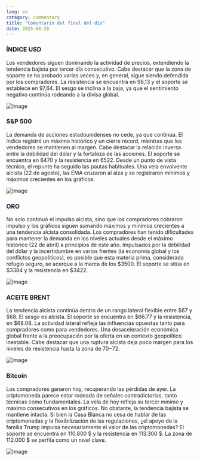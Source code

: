 ```yaml
---
lang: es
category: commentary
title: "Comentario del final del día"
date: 2025-08-28
---
```


### ÍNDICE USD

Los vendedores siguen dominando la actividad de precios, extendiendo la tendencia bajista por tercer día consecutivo. Cabe destacar que la zona de soporte se ha probado varias veces y, en general, sigue siendo defendida por los compradores. La resistencia se encuentra en 98,13 y el soporte se establece en 97,64. El sesgo se inclina a la baja, ya que el sentimiento negativo continúa rodeando a la divisa global.

![Image](https://markleighedu.github.io/img/Aug-2025/28-Aug-2025/usdindex.jpg)

### S&P 500

La demanda de acciones estadounidenses no cede, ya que continúa. El índice registró un máximo histórico y un cierre récord, mientras que los vendedores se mantienen al margen. Cabe destacar la relación inversa entre la debilidad del dólar y la fortaleza de las acciones. El soporte se encuentra en 6470 y la resistencia en 6522. Desde un punto de vista técnico, el repunte ha seguido las pautas habituales. Una vela envolvente alcista (22 de agosto), las EMA cruzaron al alza y se registraron mínimos y máximos crecientes en los gráficos.

![Image](https://markleighedu.github.io/img/Aug-2025/28-Aug-2025/sp500.jpg)

### ORO

No solo continuó el impulso alcista, sino que los compradores cobraron impulso y los gráficos siguen sumando máximos y mínimos crecientes a una tendencia alcista consolidada. Los compradores han tenido dificultades para mantener la demanda en los niveles actuales desde el máximo histórico (22 de abril) a principios de este año. Impulsados por la debilidad del dólar y la incertidumbre en varios frentes (la economía global y los conflictos geopolíticos), es posible que esta materia prima, considerada refugio seguro, se acerque a la marca de los $3500. El soporte se sitúa en $3384 y la resistencia en $3422.

![Image](https://markleighedu.github.io/img/Aug-2025/28-Aug-2025/gold.jpg)

### ACEITE BRENT

La tendencia alcista continúa dentro de un rango lateral flexible entre $67 y $68. El sesgo es alcista. El soporte se encuentra en $66.77 y la resistencia, en $68.08. La actividad lateral refleja las influencias opuestas tanto para compradores como para vendedores. Una desaceleración económica global frente a la preocupación por la oferta en un contexto geopolítico inestable. Cabe destacar que una ruptura alcista deja poco margen para los niveles de resistencia hasta la zona de $70-$72.

![Image](https://markleighedu.github.io/img/Aug-2025/28-Aug-2025/brentoil.jpg)

### Bitcoin

Los compradores ganaron hoy, recuperando las pérdidas de ayer. La criptomoneda parece estar rodeada de señales contradictorias, tanto técnicas como fundamentales. La vela de hoy refleja su tercer mínimo y máximo consecutivos en los gráficos. No obstante, la tendencia bajista se mantiene intacta. Si bien la Casa Blanca no cesa de hablar de las criptomonedas y la flexibilización de las regulaciones, ¿el apoyo de la familia Trump impulsa necesariamente el valor de las criptomonedas? El soporte se encuentra en 110.800 $ y la resistencia en 113.300 $. La zona de 112.000 $ se perfila como un nivel clave.

![Image](https://markleighedu.github.io/img/Aug-2025/28-Aug-2025/bitcoin.jpg)

